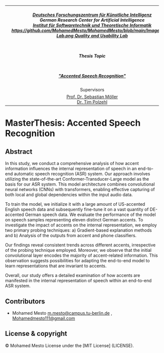 <table border=0>
<tr border=0>
<td> <img align="left"  alt="Mohamed Mesto" width="100px" height='60px' src="https://github.com/MohamedMesto/MohamedMesto/blob/main/Images/QU-Lab.png"/> </td>
  <td align="center"> <h5><a href="https://www.dfki.de/web">
Deutsches Forschungszentrum für Künstliche Intelligenz
</a><br>German Research Center for Artificial Intelligence<br><a href="https://www.qu.tu-berlin.de/menue/qu/">Institut für Softwaretechnik und Theoretische Informatik<br>https://github.com/MohamedMesto/MohamedMesto/blob/main/Images/QU-Lab.png
Quality and Usability Lab</a></h5> </td>
  <td>  <img align="right"  alt="Mohamed Mesto" width="160px" height='60px' src="https://www.dfki.de/fileadmin/user_upload/DFKI/Medien/Logos/Logos_DFKI/DFKI_Logo.png"/></td>
</tr>
<tr border=0>
<td> </td><td  align="center"><h5> Thesis Topic </h5> </td><td> </td>
</tr>
<tr border=0>
<td> </td> <td align="center"><h5><a href="https://github.com/fraunhoferfokus">"Accented Speech Recognition"</a></h5> </td><td> </td>
</tr>
  <tr>
    <td> </td>
<td align="center">Supervisors</td>
    <td> </td>
</tr>
  <tr>
    <td> </td>  <td align="center"><a href="https://www.qu.tu-berlin.de/v-menue/team/professur/">	Prof. Dr. Sebastian Möller</a> </br><a href="https://www.linkedin.com/in/tim-polzehl-45a10a36/"> Dr. Tim Polzehl    </a></td>
      <td align="center"></td>
    
</tr>
</table>

# MasterThesis: Accented Speech Recognition
 
## Abstract

In this study, we conduct a comprehensive analysis of how accent information influences the internal representation of speech in an end-to-end automatic speech recognition (ASR) system. Our approach involves utilizing the state-of-the-art Conformer-Transducer-Large model as the basis for our ASR system. This model architecture combines convolutional neural networks (CNNs) with transformers, enabling effective capturing of both local and global dependencies within the input audio data.

To train the model, we initialize it with a large amount of US-accented English speech data and subsequently fine-tune it on a vast quantity of DE-accented German speech data. We evaluate the performance of the model on speech samples representing eleven distinct German accents. To investigate the impact of accents on the internal representation, we employ two primary probing techniques: a) Gradient-based explanation methods and b) Analysis of the outputs from accent and phone classifiers.

Our findings reveal consistent trends across different accents, irrespective of the probing technique employed. Moreover, we observe that the initial convolutional layer encodes the majority of accent-related information. This observation suggests possibilities for adapting the end-to-end model to learn representations that are invariant to accents.

Overall, our study offers a detailed examination of how accents are manifested in the internal representation of speech within an end-to-end ASR system.



## Contributors
- Mohamed Mesto m.mesto@campus.tu-berlin.de  , Mohamedmesto111@gmail.com


## License & copyright
© Mohamed Mesto
License under the [MIT License] (LICENSE).
